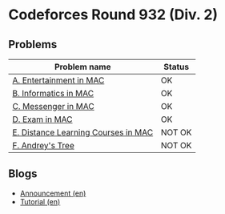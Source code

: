 # Codeforces Round 932 (Div. 2)

## Problems

|Problem name|Status|
|------------|---------|
| [A. Entertainment in MAC](problems/A._Entertainment_in_MAC.md)|OK|
| [B. Informatics in MAC](problems/B._Informatics_in_MAC.md)|OK|
| [C. Messenger in MAC](problems/C._Messenger_in_MAC.md)|OK|
| [D. Exam in MAC](problems/D._Exam_in_MAC.md)|OK|
| [E. Distance Learning Courses in MAC](problems/E._Distance_Learning_Courses_in_MAC.md)|NOT OK|
| [F. Andrey's Tree](problems/F._Andrey's_Tree.md)|NOT OK|
## Blogs

- [Announcement (en)](blogs/Announcement_(en).md)
- [Tutorial (en)](blogs/Tutorial_(en).md)
